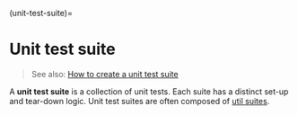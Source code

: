 (unit-test-suite)=
# Unit test suite
> See also: [How to create a unit test suite](#create-a-unit-test-suite)

A **unit test suite** is a collection of unit tests. Each suite has a distinct set-up and tear-down logic. Unit test
suites are often composed of [util suites](util-suite.md).